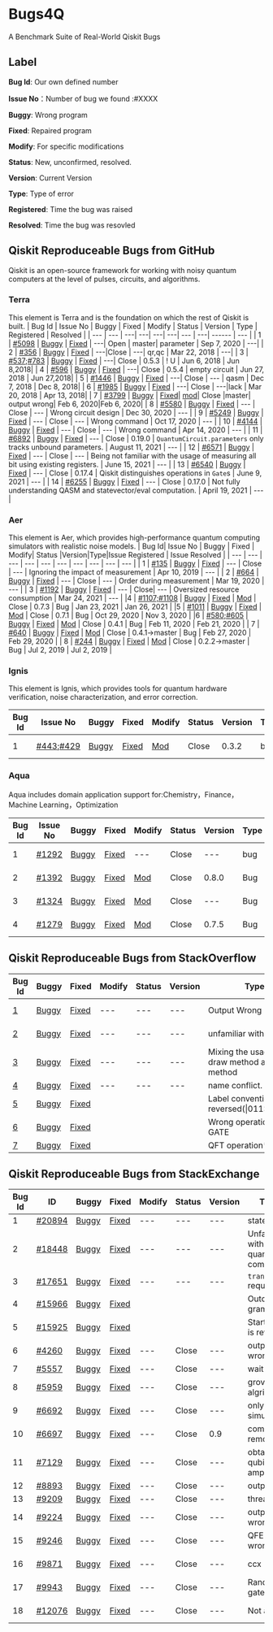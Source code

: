 # Bugs4Q
A Benchmark Suite of Real-World Qiskit Bugs
## Label
**Bug Id**: Our own defined number  

**Issue No**：Number of bug we found :#XXXX  

**Buggy**: Wrong program

**Fixed**: Repaired program

**Modify**: For specific modifications

**Status**: New, unconfirmed, resolved.   

**Version**: Current Version

**Type**: Type of error

**Registered**: Time the bug was raised  

**Resolved**: Time the bug was resovled 
 
## Qiskit Reproduceable Bugs from GitHub
Qiskit is an open-source framework for working with noisy quantum computers at the level of pulses, circuits, and algorithms.

### Terra
This element is Terra and is the foundation on which the rest of Qiskit is built.
| Bug Id | Issue No | Buggy | Fixed | Modify | Status | Version | Type | Registered | Resolved |
| --- | --- | ---| ---| ---| ---| --- | ---| ------ | --- |
| 1 | [#5098](https://github.com/Qiskit/qiskit-terra/issues/5098) | [Buggy](./Terra-0-4000/3/buggy.py) | [Fixed](./Terra-0-4000/3/Fixed.py) | ---| Open | master| parameter | Sep 7, 2020 | ---|
| 2 | [#356](https://github.com/Qiskit/qiskit-terra/issues/356) | [Buggy](./Terra-0-4000/6/buggy.py) | [Fixed](./Terra-0-4000/6/Fixed.py) | ---|Close | ---| qr,qc | Mar 22, 2018 | ---|
| 3 | [#537](https://github.com/Qiskit/qiskit-terra/issues/537);[#783](https://github.com/Qiskit/qiskit-terra/issues/783) | [Buggy](./Terra-0-4000/7/buggy.py) | [Fixed](./Terra-0-4000/7/Fix.py) | ---| Close | 0.5.3 | ! U | Jun 6, 2018 | Jun 8,2018|
| 4 | [#596](https://github.com/Qiskit/qiskit-terra/issues/596) | [Buggy](./Terra-0-4000/8/buggy.py) | [Fixed](./Terra-0-4000/8/fixed.py) | ---| Close | 0.5.4 | empty circuit | Jun 27, 2018 | Jun 27,2018|
| 5 | [#1446](https://github.com/Qiskit/qiskit-terra/issues/1446) | [Buggy](./Terra-0-4000/11/buggy.py) | [Fixed](./Terra-0-4000/11/fix.py) | ---| Close | --- | qasm | Dec 7, 2018 | Dec 8, 2018|
| 6 | [#1985](https://github.com/Qiskit/qiskit-terra/issues/1985) | [Buggy](./Terra-0-4000/13/buggy.py) | [Fixed](./Terra-0-4000/12/fix.py) | ---| Close | ---|lack   | Mar 20, 2018 | Apr 13, 2018|
| 7 | [#3799](https://github.com/Qiskit/qiskit-terra/issues/3799) | [Buggy](./Terra-0-4000/22/buggy.py) | [Fixed](./Terra-0-4000/22/fix.py)| [mod](./Terra-0-4000/22/mod.py)| Close |master| output wrong| Feb 6, 2020|Feb 6, 2020|
| 8 | [#5580](https://github.com/Qiskit/qiskit-terra/issues/5580) | [Buggy](./Terra-4001-6000/Bug_5/buggy.py) |  [Fixed](./Terra-4001-6000/Bug_5/fixed.py)  | --- | Close | --- | Wrong circuit design | Dec 30, 2020 | --- |
| 9 | [#5249](https://github.com/Qiskit/qiskit-terra/issues/5249) | [Buggy](./Terra-4001-6000/Bug_8/buggy.py) |  [Fixed](./Terra-4001-6000/Bug_8/fixed.py)  | --- | Close | --- | Wrong command | Oct 17, 2020 | --- |
| 10 | [#4144](https://github.com/Qiskit/qiskit-terra/issues/4144) | [Buggy](./Terra-4001-6000/Bug_11/buggy.py) |  [Fixed](./Terra-4001-6000/Bug_11/fixed.py)  | --- | Close | --- | Wrong command | Apr 14, 2020 | --- |
| 11 | [#6892](https://github.com/Qiskit/qiskit-terra/issues/6892) | [Buggy](./Terra-6000-7100/6892_Bug/bug_version.py) | [Fixed](./Terra-6000-7100/6892_fixed/fixed_version.py) | --- | Close | 0.19.0 | `QuantumCircuit.parameters` only tracks unbound parameters. | August 11, 2021 | --- |
| 12 | [#6571](https://github.com/Qiskit/qiskit-terra/issues/6571) | [Buggy](./Terra-6000-7100/6571_Bug/bug_version.py) | [Fixed](./Terra-6000-7100/6571_fixed/fixed_version.py) | --- | Close | --- | Being not familiar with the usage of measuring all bit using existing registers. | June 15, 2021 | --- |
| 13 | [#6540](https://github.com/Qiskit/qiskit-terra/issues/6540) | [Buggy](./Terra-6000-7100/6540_Bug/bug_version.py) | [Fixed](./Terra-6000-7100/6540_fixed/fixed_version.py) | --- | Close | 0.17.4 | Qiskit distinguishes operations in `Gate`s | June 9, 2021 | --- |
| 14 | [#6255](https://github.com/Qiskit/qiskit-terra/issues/6255) | [Buggy](./Terra-6000-7100/6255_Bug/bug_version.py) | [Fixed](./Terra-6000-7100/6255_fixed/fixed_version.py) | --- | Close | 0.17.0 | Not fully understanding QASM and statevector/eval computation. | April 19, 2021     | --- |

### Aer
This element is Aer, which provides high-performance quantum computing simulators with realistic noise models.
| Bug Id| Issue No | Buggy | Fixed | Modify| Status |Version|Type|Issue Registered | Issue Resolved |
| --- | --- | --- | --- | --- | --- | --- | --- | --- | --- | 
| 1 | [#135](https://github.com/Qiskit/qiskit-aer/issues/135) | [Buggy](./Aer/bug_1/buggy.py) | [Fixed](./Aer/bug_1/fixed.py) | --- | Close | --- | Ignoring the impact of measurement | Apr 10, 2019 | --- |
| 2 | [#664](https://github.com/Qiskit/qiskit-aer/issues/664) | [Buggy](./Aer/bug_7/buggy.py) | [Fixed](./Aer/bug_7/fixed.py) | --- | Close | --- | Order during measurement | Mar 19, 2020 | --- |
| 3 | [#1192](https://github.com/Qiskit/qiskit-aer/issues/1192) | [Buggy](./Aer/bug_10/buggy.py) | [Fixed](./Aer/bug_10/fixed.py) | --- | Close| --- | Oversized resource consumption | Mar 24, 2021 | --- |
|4 | [#1107;#1108](https://github.com/Qiskit/qiskit-aer/issues/1107) | [Buggy](./Aer/Bug_2) | [Fixed](./Aer/Fix_2) | [Mod](https://github.com/Qiskit/qiskit-aer/pull/1108/files) | Close | 0.7.3 | Bug |  Jan 23, 2021 | Jan 26, 2021 |
|5 | [#1011](https://github.com/Qiskit/qiskit-aer/pull/1011) | [Buggy](./Aer/Bug_4) | [Fixed](./Aer/Fix_4) | [Mod](https://github.com/Qiskit/qiskit-aer/pull/1011/files) | Close | 0.7.1 | Bug | Oct 29, 2020 | Nov 3, 2020 |
|6 | [#580;#605](https://github.com/Qiskit/qiskit-aer/issues/580) | [Buggy](./Aer/Bug_18) | [Fixed](./Aer/Fix_18) | [Mod](https://github.com/Qiskit/qiskit-aer/pull/605/files) | Close | 0.4.1 | Bug |  Feb 11, 2020 | Feb 21, 2020 |
| 7 | [#640](https://github.com/Qiskit/qiskit-aer/pull/640) | [Buggy](./Aer/Bug_19) | [Fixed](./Aer/Fix_19) | [Mod](https://github.com/Qiskit/qiskit-aer/pull/640/files) | Close | 0.4.1→master | Bug |  Feb 27, 2020 | Feb 29, 2020 |
| 8 | [#244](https://github.com/Qiskit/qiskit-aer/issues/244) | [Buggy](./Aer/Bug_26) | [Fixed](./Aer/Fix_26) | [Mod](https://github.com/Qiskit/qiskit-aer/pull/259/files) | Close | 0.2.2→master | Bug |  Jul 2, 2019 | Jul 2, 2019 |

### Ignis
This element is Ignis, which provides tools for quantum hardware verification, noise characterization, and error correction.

| Bug Id | Issue No                                                     | Buggy                   | Fixed                     | Modify                                                       | Status      | Version            | Type            | Test                                                      | Issue Registered | Issue Resolved |
| ------ | ------------------------------------------------------------ | ----------------------- | ------------------------- | ------------------------------------------------------------ | ----------- | ------------------ | --------------- | --------------------------------------------------------- | ---------------- | -------------- |
|1     | [#443](https://github.com/Qiskit/qiskit-ignis/issues/443);[#429](https://github.com/Qiskit/qiskit-ignis/issues/429) | [Buggy](./Ignis/Bug_11) | [Fixed](./Ignis/Fixed_11) | [Mod](https://github.com/Qiskit/qiskit-ignis/pull/435/files) | Close   | 0.3.2              | bug             | [Test](https://github.com/Qiskit/qiskit-ignis/issues/429) | 25 Jun 2020      | 25 Jun 2020    |

### Aqua
 Aqua includes domain application support for:Chemistry，Finance，Machine Learning，Optimization

| Bug Id| Issue No | Buggy | Fixed | Modify| Status |Version|Type|Test|Issue Registered | Issue Resolved |
| --- | --- | --- | --- | --- | --- | --- | --- | --- | --- | --- |
| 1 | [#1292](https://github.com/Qiskit/qiskit-aqua/issues/1292) | [Buggy](./Terra-0-4000/1/buggy.py) | [Fixed](./Terra-0-4000/1/Fixed.py) | --- | Close| --- | bug|--- | Sep 30, 2020 | Oct 1, 2020|
| 2| [#1392](https://github.com/Qiskit/qiskit-aqua/issues/1392)|[Buggy](./Aqua/Bug_4/admm_optimizer.py) | [Fixed](./Aqua/Fix_4/admm_optimizer.py) | [Mod](https://github.com/Qiskit/qiskit-aqua/pull/1393/files)|Close|0.8.0|Bug|[Test](./Aqua/Test_4/test4.py)|  Oct 27, 2020| Oct 28, 2020|
|3|[#1324](https://github.com/Qiskit/qiskit-aqua/issues/1324)|[Buggy](./Aqua/Bug_7/vector_state_fn.py) | [Fixed](./Aqua/Fix_7/vector_state_fn.py) | [Mod](https://github.com/Qiskit/qiskit-aqua/commit/750d6c225320fdac07ba14f5dff71031f441e4b8)|Close|---|Bug|[Test](./Aqua/Test_7/Test7.py)| Oct 9 , 2020| Oct 14, 2020|
|4|[#1279](https://github.com/Qiskit/qiskit-aqua/issues/1279)|[Buggy](./Aqua/Bug_8%2C9/grover_optimizer.py) | [Fixed](./Aqua/Fix_8,9/grover_optimizer.py) | [Mod](https://github.com/Qiskit/qiskit-optimization/commit/21969d728e4f47d870916ca2bdb0d3bb152cb373)|Close|0.7.5|Bug|[Test](./Aqua/Test_8/Test8.py)|Sep 29 ,2020| Oct 10, 2020|

## Qiskit Reproduceable Bugs from StackOverflow

| Bug Id | Buggy | Fixed | Modify| Status |Version|Type| Registered | Resolved |
| --- | --- | --- | --- | --- | --- | --- | --- | --- |
| [1](https://stackoverflow.com/questions/60918011/implement-quantum-teleportation-in-qiskit) |  [Buggy](./Stackflow-1-5/1/buggy.py) | [Fixed](/Stackflow-1-5/1/Fixed.py) | --- | --- | --- | Output Wrong | Mar 19, 2020| --- |
| [2](https://stackoverflow.com/questions/69598995/qiskits-draw-only-shows-the-circuits-name-and-not-the-architecture) | [Buggy](./stackoverflow-1-5/Bug_2)  | [Fixed](./stackoverflow-1-5/Fixed_2)  | ---    | ---    | ---     | unfamiliar with API                                          | Oct 17, 2021 | ---      |
| [3](https://stackoverflow.com/questions/69245836/getting-figure-x-when-drawing-quantum-circuit-with-qiskit-mpl-output-mo) | [Buggy](./stackoverflow-1-5/Bug_3)  | [Fixed](./stackoverflow-1-5/Fixed_3)  | ---    | ---    | ---     | Mixing the usage of draw method and print method             | ---          | ---      |
| [4](https://stackoverflow.com/questions/64707625/visualizing-circuits-in-qiskit-with-matplotlib) | [Buggy](./stackoverflow-1-5/Bug_11) | [Fixed](./stackoverflow-1-5/Fixed_11) | ---    | ---    | ---     | name conflict.                                               | ---          | ---      |
| [5](https://stackoverflow.com/questions/63283443/my-qiskit-codes-output-differ-from-the-lecturer-ryan-o-donnell)| [Buggy](./stackoverflow-6-10/bug_1/buggy.py) | [Fixed](./stackoverflow-6-10/bug_1/fixed.py) | | | | Label convention is reversed(\|011>&\|110>)  | | |
| [6](https://stackoverflow.com/questions/62661255/2-entangle-qubit-gives-all-states-with-25)| [Buggy](./stackoverflow-6-10/bug_2/buggy.py) | [Fixed](./stackoverflow-6-10/bug_2/fixed.py) | | | | Wrong operation with GATE  |  | |
| [7](https://stackoverflow.com/questions/63342432/python-quantum-fourier-transform)| [Buggy](./stackoverflow-6-10/bug_3/buggy.py) | [Fixed](./stackoverflow-6-10/bug_3/fixed.py) | | | | QFT operation*  | | |

## Qiskit Reproduceable Bugs from StackExchange
| Bug Id                                                       | ID | Buggy | Fixed | Modify | Status | Version | Type                                                         | Registered   | Resolved |
| ------------------------------------------------------------ | -- | ----- | ----- | ------ | ------ | ------- | ------------------------------------------------------------ | ------------ | -------- |
| 1|[#20894](https://quantumcomputing.stackexchange.com/questions/20894/saving-statevector-on-more-than-one-location-in-a-quantum-circuit-in-qiskit) | [Buggy](./StackExchange-page-1-25/Bug_5)  | [Fixed](./StackExchange-page-1-25/Fixed_5)  | ---    | ---    | ---                   | statevector                                  | ---        | ---      |
| 2|[#18448](https://quantumcomputing.stackexchange.com/questions/18448/how-to-perform-a-plot-histogram-for-a-circuit) | [Buggy](./StackExchange-page-1-25/Bug_9)  | [Fixed](./StackExchange-page-1-25/Fixed_9)  | ---    | ---    | ---                   | Unfamiliar with quantum computing            | ---        | ---      |
| 3|[#17651](https://quantumcomputing.stackexchange.com/questions/17651/setting-initial-state-in-qiskit-unitary-simulator) | [Buggy](./StackExchange-page-1-25/Bug_19) | [Fixed](./StackExchange-page-1-25/Fixed_19) | ---    | ---    | ---                   | `transpile` required                         | ---        | ---      |
| 4 | [#15966](https://quantumcomputing.stackexchange.com/questions/15966/was-the-quantum-circuit-attribute-iden-renamed) | [Buggy](./StackExchange/bug_1/buggy.py) | [Fixed](./StackExchange/bug_1/fixed.py) | | | | Outdated grammar | | |
| 5 | [#15925](https://quantumcomputing.stackexchange.com/questions/15925/q-sphere-representation-of-bell-states) | [Buggy](./StackExchange/bug_2/buggy.py) | [Fixed](./StackExchange/bug_2/fixed.py) | | | | Start state is reversed | | |
|6| [#4260](https://quantumcomputing.stackexchange.com/questions/4260/how-to-create-a-condition-on-only-one-classical-bit-when-we-have-a-total-of-2-cl) | [Buggy](./StackExchange/1/buggy.py) | [Fixed](./StackExchange/1/fix.py) | --- | Close| --- | output wrong | --- | ---|
| 7| [#5557](https://quantumcomputing.stackexchange.com/questions/5557/wait-gate-throws-an-error-notimplementederror-no-decomposition-rules-defin) | [Buggy](./StackExchange/3/buggy.py) | [Fixed](StackExchange/3/fix.py) | --- | Close| --- | wait() | --- | ---|
| 8 | [#5959](https://quantumcomputing.stackexchange.com/questions/5959/grovers-algorithm-returns-skewed-probability-distribution) | [Buggy](./StackExchange/4/buggy.py) | [Fixed](StackExchange/4/fix.py) | --- | Close| --- | grover algrithm| --- | ---|
| 9| [#6692](https://quantumcomputing.stackexchange.com/questions/6692/how-do-i-get-out-2-measurements-from-the-same-execution-on-qiskit) | [Buggy](./StackExchange/5/buggy.py) | [Fixed](StackExchange/5/fix.py) | --- | Close| --- | only for simulator| --- | ---|
| 10 | [#6697](https://quantumcomputing.stackexchange.com/questions/6697/creating-and-running-parallel-circuits-in-qiskit) | [Buggy](./StackExchange/6/buggy.py) | [Fixed](StackExchange/6/fix.py) | --- | Close| 0.9 | compiler() removerd | --- | ---|
| 11 | [#7129](https://quantumcomputing.stackexchange.com/questions/7129/how-to-obtain-qubits-amplitude-in-qiskit) | [Buggy](./StackExchange/7/buggy.py) | [Fixed](StackExchange/7/fix.py) | --- | Close| --- |obtain qubit's amplitude  | --- | ---|
| 12 | [#8893](https://quantumcomputing.stackexchange.com/questions/8893/why-is-the-order-reversed-on-measurement) | [Buggy](./StackExchange/9/buggy.py) | [Fixed](StackExchange/9/fix.py) | --- | Close| --- |output   | --- | ---|
| 13 | [#9209](https://quantumcomputing.stackexchange.com/questions/9209/how-to-use-parallel-executions-of-circuits) | [Buggy](./StackExchange/12/buggy.py) | [Fixed](StackExchange/12/fix.py) | --- | Close| --- |threads   | --- | ---|
| 14 | [#9224](https://quantumcomputing.stackexchange.com/questions/9224/how-to-plot-histogram-or-bloch-sphere-for-multiple-circuits) | [Buggy](./StackExchange/14/buggy.py) | [Fixed](StackExchange/14/fix.py) | --- | Close| --- |output wrong   | --- | ---|
| 15 | [#9246](https://quantumcomputing.stackexchange.com/questions/9246/quantum-phase-estimation-implementation) | [Buggy](./StackExchange/15/buggy.py) | [Fixed](StackExchange/15/fix.py) | --- | Close| --- |QFE output wrong  | --- | ---|
| 16 | [#9871](https://quantumcomputing.stackexchange.com/questions/9871/achieve-a-control-gate-with-2-hadamard-coins) | [Buggy](./StackExchange/16/buggy.py) | [Fixed](StackExchange/16/fix.py) | --- | Close| --- | ccx | Feb 16, 2020| ---|
| 17 | [#9943](https://quantumcomputing.stackexchange.com/questions/9943/how-to-make-circuit-for-randomly-selected-gate) | [Buggy](./StackExchange/17/buggy.py) | [Fixed](StackExchange/17/fix.py) | --- | Close| --- | Random gates | Feb 22, 2020| ---|
| 18 | [#12076](https://quantumcomputing.stackexchange.com/questions/12076/real-device-error-mitigation-with-qiskit) | [Buggy](./StackExchange/20/buggy.py) | [Fixed](StackExchange/20/fix.py) | --- | Close| --- | Not a DAG| may 19, 2020| ---|



